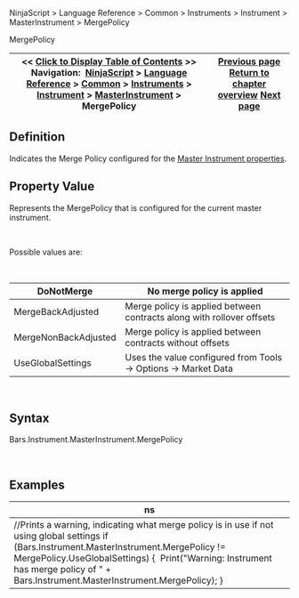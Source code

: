 ﻿


NinjaScript \> Language Reference \> Common \> Instruments \> Instrument \> MasterInstrument \> MergePolicy






















MergePolicy







| \<\< [Click to Display Table of Contents](mergepolicy.md) \>\> **Navigation:**     [NinjaScript](ninjascript-1.md) \> [Language Reference](language_reference_wip-1.md) \> [Common](common-1.md) \> [Instruments](instruments_ninjascript-1.md) \> [Instrument](instrument-1.md) \> [MasterInstrument](masterinstrument-1.md) \> MergePolicy | [Previous page](instrumenttype-1.md) [Return to chapter overview](masterinstrument-1.md) [Next page](masterinstrument_name-1.md) |
| --- | --- |











## Definition


Indicates the Merge Policy configured for the [Master Instrument properties](editing_instruments-1.md).


## 


## Property Value


Represents the MergePolicy that is configured for the current master instrument.


 


Possible values are:


 




| DoNotMerge | No merge policy is applied |
| --- | --- |
| MergeBackAdjusted | Merge policy is applied between contracts along with rollover offsets |
| MergeNonBackAdjusted | Merge policy is applied between contracts without offsets |
| UseGlobalSettings | Uses the value configured from Tools \-\> Options \-\> Market Data |



 


## Syntax


Bars.Instrument.MasterInstrument.MergePolicy


 


## Examples




| ns |
| --- |
| //Prints a warning, indicating what merge policy is in use if not using global settings if (Bars.Instrument.MasterInstrument.MergePolicy !\= MergePolicy.UseGlobalSettings) {  Print("Warning: Instrument has merge policy of " \+ Bars.Instrument.MasterInstrument.MergePolicy); } |









